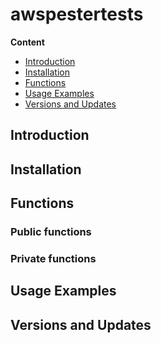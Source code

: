 ﻿# awspestertests

**Content**

* [Introduction](#intro)
* [Installation](#install)
* [Functions](#functions)
* [Usage Examples](#usage)
* [Versions and Updates](#version)

## <a name=intro>Introduction</a>


## <a name=install>Installation</a>


## <a name="functions">Functions</a>

### Public functions


### Private functions


## <a name=usage>Usage Examples</a>


## <a name=version>Versions and Updates</a>
